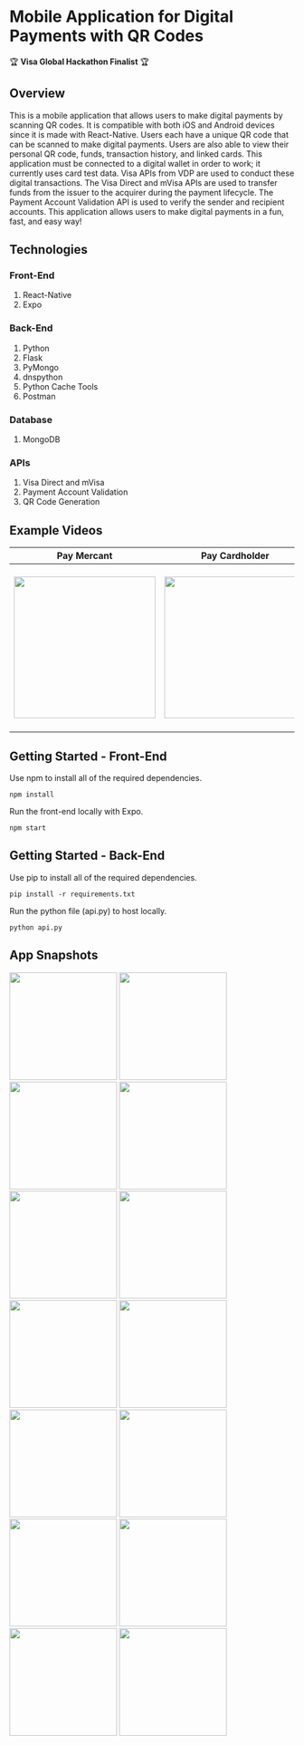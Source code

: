 # Mobile Application for Digital Payments with QR Codes

:trophy: **Visa Global Hackathon Finalist** :trophy:

<!---
<p align = "center">:trophy: <b>Visa Global Hackathon Finalist</b> :trophy:</p>
--->

## Overview
This is a mobile application that allows users to make digital payments by scanning QR codes. It is compatible with both iOS and Android devices since it is made with React-Native. Users each have a unique QR code that can be scanned to make digital payments. Users are also able to view their personal QR code, funds, transaction history, and linked cards. This application must be connected to a digital wallet in order to work; it currently uses card test data. Visa APIs from VDP are used to conduct these digital transactions. The Visa Direct and mVisa APIs are used to transfer funds from the issuer to the acquirer during the payment lifecycle. The Payment Account Validation API is used to verify the sender and recipient accounts. This application allows users to make digital payments in a fun, fast, and easy way! 

## Technologies

### Front-End
1. React-Native
2. Expo

### Back-End
1. Python
2. Flask
3. PyMongo
4. dnspython
5. Python Cache Tools
4. Postman

### Database
1. MongoDB

### APIs
1. Visa Direct and mVisa
2. Payment Account Validation
3. QR Code Generation

## Example Videos
<!--- Commented Out --->
<!--- 
<table>
  <tr>
    <td>Pay Mercant</td>
    <td>Pay Cardholder</td>
    <td>Pay with Menu</td>
  </tr>
  <tr>
    <td><img src="https://github.com/MyNameIsAditya/QRPayment_MobileApp/blob/master/readme_resources/Merchant.gif" width=250></td>
    <td><img src="https://github.com/MyNameIsAditya/QRPayment_MobileApp/blob/master/readme_resources/P2P.gif" width=250></td>
    <td><img src="https://github.com/MyNameIsAditya/QRPayment_MobileApp/blob/master/readme_resources/Menu.gif" width=250></td>
  </tr>
</table>
--->

| Pay Mercant | Pay Cardholder | Pay with Menu |
|     :---:      |     :---:      |     :---:      |
| &nbsp; &nbsp; &nbsp; <img src="https://github.com/MyNameIsAditya/QRPayment_MobileApp/blob/master/readme_resources/Merchant.gif" width=250> &nbsp; &nbsp; &nbsp; | &nbsp; &nbsp; &nbsp; <img src="https://github.com/MyNameIsAditya/QRPayment_MobileApp/blob/master/readme_resources/P2P.gif" width=250> &nbsp; &nbsp; &nbsp; | &nbsp; &nbsp; &nbsp; <img src="https://github.com/MyNameIsAditya/QRPayment_MobileApp/blob/master/readme_resources/Menu.gif" width=250> &nbsp; &nbsp; &nbsp; |

## Getting Started - Front-End
Use npm to install all of the required dependencies.
```
npm install
```

Run the front-end locally with Expo.
```
npm start
```

## Getting Started - Back-End
Use pip to install all of the required dependencies.
```
pip install -r requirements.txt
```

Run the python file (api.py) to host locally.
```
python api.py
```

## App Snapshots
<img src="https://github.com/MyNameIsAditya/QRPayment_MobileApp/blob/master/readme_resources/IMG_7778.PNG" width="190"> <img src="https://github.com/MyNameIsAditya/QRPayment_MobileApp/blob/master/readme_resources/IMG_7779.PNG" width="190"> <img src="https://github.com/MyNameIsAditya/QRPayment_MobileApp/blob/master/readme_resources/IMG_7780.PNG" width="190"> <img src="https://github.com/MyNameIsAditya/QRPayment_MobileApp/blob/master/readme_resources/IMG_7781.PNG" width="190"> <img src="https://github.com/MyNameIsAditya/QRPayment_MobileApp/blob/master/readme_resources/IMG_7782.PNG" width="190"> <img src="https://github.com/MyNameIsAditya/QRPayment_MobileApp/blob/master/readme_resources/IMG_7783.PNG" width="190"> <img src="https://github.com/MyNameIsAditya/QRPayment_MobileApp/blob/master/readme_resources/IMG_7784.PNG" width="190"> <img src="https://github.com/MyNameIsAditya/QRPayment_MobileApp/blob/master/readme_resources/IMG_7785.PNG" width="190"> <img src="https://github.com/MyNameIsAditya/QRPayment_MobileApp/blob/master/readme_resources/IMG_7786.PNG" width="190"> <img src="https://github.com/MyNameIsAditya/QRPayment_MobileApp/blob/master/readme_resources/IMG_7787.PNG" width="190"> <img src="https://github.com/MyNameIsAditya/QRPayment_MobileApp/blob/master/readme_resources/IMG_7788.PNG" width="190"> <img src="https://github.com/MyNameIsAditya/QRPayment_MobileApp/blob/master/readme_resources/IMG_7789.PNG" width="190"> <img src="https://github.com/MyNameIsAditya/QRPayment_MobileApp/blob/master/readme_resources/IMG_7791.PNG" width="190"> <img src="https://github.com/MyNameIsAditya/QRPayment_MobileApp/blob/master/readme_resources/IMG_7793.PNG" width="190"> 
